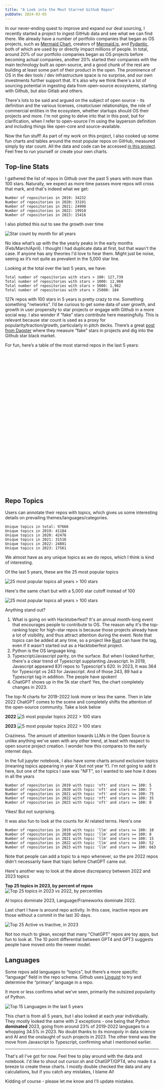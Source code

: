```yaml
---
title: "A Look into the Most Starred Github Repos"
pubDate: 2024-03-05
---
```


In our never-ending quest to improve and expand our deal sourcing, I recently started a project to ingest GitHub data and see what we can find there. We already have a number of portfolio companies that began as OS projects, such as [Mermaid Chart](https://www.mermaidchart.com/), creators of [Mermaid.js](https://github.com/mermaid-js/mermaid), and [Pydantic](https://pydantic.dev/), both of which are used by or directly impact millions of people. In total, around 20% of our portfolio companies began as OS projects before becoming actual companies, another 20% started their companies with the main technology built as open-source, and a good chunk of the rest are building at least some part of their product in the open. The prominence of OS in the dev tools / dev infrastructure space is no surprise, and our own investments further support that. It's also why we think there's a lot of sourcing potential in ingesting data from open-source ecosystems, starting with Github, but also Gitlab and others.

There's lots to be said and argued on the subject of open source - its definition and the various licenses, creator/user relationships, the role of commercial entities in the ecosystem, whether startups should OS their projects and more. I'm not going to delve into that in this post, but for clarification, when I refer to open-source I'm using the layperson definition and including things like open-core and source-available.

Now the fun stuff! As part of my work on this project, I also cooked up some fun charts and tables around the most popular repos on GitHub, measured simply by star count. All the data and code can be accessed [in this project](https://github.com/vrachev/github-repo-analysis). Feel free to run yourself or create your own charts. 

## Top-line Stats

I gathered the list of repos in Github over the past 5 years with more than 100 stars. Naturally, we expect as more time passes more repos will cross that mark, and that's indeed what we get:
```
Number of repositories in 2019: 34232
Number of repositories in 2020: 33191
Number of repositories in 2021: 24990
Number of repositories in 2022: 19910
Number of repositories in 2023: 15416
```

I also plotted this out to see the growth over time

![Star count by month for all years](@/public/post-images/repo-analysis/stars_by_month_all_years.png)

No idea what’s up with the the yearly peaks in the early months (Feb/March/April). I thought I had duplicate data at first, but that wasn't the case. If anyone has any theories I'd love to hear them. Might just be noise, seeing as it’s not quite as prevalent in the 5,000 star line.

Looking at the total over the last 5 years, we have:
```
Total number of repositories with stars > 100: 127,739
Total number of repositories with stars > 1000: 12,960
Total number of repositories with stars > 5000: 1,982
Total number of repositories with stars > 25000: 184
```

127k repos with 100 stars in 5 years is pretty crazy to me. Something something "networks". I’d be curious to get some data of user growth, and growth in user propensity to star projects or engage with Github in a more social way. I also wonder if “fake” stars contribute here meaningfully. This is relevant because star count is used as a proxy for popularity/traction/growth, particularly in pitch decks. There’s a great [post from Dagster](https://dagster.io/blog/fake-stars) where they measure “fake” stars in projects and dig into the Github star black market.

For fun, here’s a table of the most starred repos in the last 5 years:

<div style="min-height:443px"><script type="text/javascript" defer src="https://datawrapper.dwcdn.net/wCYuZ/embed.js?v=3" charset="utf-8"></script><noscript><img src="https://datawrapper.dwcdn.net/wCYuZ/full.png" alt="" /></noscript></div>

## Repo Topics

Users can annotate their repos with topics, which gives us some interesting details on prevailing themes/languages/categories.

```
Unique topics in total: 97666
Unique topics in 2019: 41184
Unique topics in 2020: 42476
Unique topics in 2021: 31516
Unique topics in 2022: 24881
Unique topics in 2023: 17561
```

We almost have as any unique topics as we do repos, which I think is kind of interesting.

Of the last 5 years, these are the 25 most popular topics

![25 most popular topics all years > 100 stars](@/public/post-images/repo-analysis/top_25_topics_all_years.png)

Here's the same chart but with a 5,000 star cutoff instead of 100

![25 most popular topics all years > 100 stars](@/public/post-images/repo-analysis/top_25_topics_all_years_5000_stars.png)

Anything stand out?
1. What is going on with Hacktoberfest? It's an annual month-long event that encourages people to contribute to OS. The reason why it's the top-ranking topic for high-star repos is because those projects already have a lot of visibility, and thus attract attention during the event. Note that topics can be added at any time, so a project like [Rust](https://github.com/rust-lang/rust) can have the tag, even if it wasn't started out as a Hacktoberfest project.
2. Python is the OS language king. 
3. Typescript/Javascript parity, on the surface. But when I looked further, there's a clear trend of Typescript supplanting Javascript. In 2019, Javascript appeared 831 repos to Typescript's 620. In 2023, It was 364 for Typescript vs 243 for Javascript. And of those 243, 89 had a Typescript tag in addition. The people have spoken!
4. ChatGPT shows up in the 5k star chart! Yes, the chart completely changes in 2023.

The top-N charts for 2019-2022 look more or less the same. Then in late 2022 ChatGPT comes to the scene and completely shifts the attention of the open-source community. Take a look below


**2022**
![5 most popular topics 2022 > 100 stars](@/public/post-images/repo-analysis/top_25_topics_2022.png)

**2023**
![5 most popular topics 2022 > 100 stars](@/public/post-images/repo-analysis/top_25_topics_2023.png)

Craziness. The amount of attention towards LLMs in the Open Source is unlike anything we've seen with any other trend, at least with respect to open source project creation. I wonder how this compares to the early internet days.

In the full jupyter notebook, I also have some charts around exclusive topics (meaning topics appearing in year X but not year Y). I'm not going to add it here, but one of the topics I saw was "NFT", so I wanted to see how it does in all the years

```
Number of repositories in 2019 with topic 'nft' and stars >= 100: 5
Number of repositories in 2020 with topic 'nft' and stars >= 100: 7
Number of repositories in 2021 with topic 'nft' and stars >= 100: 75
Number of repositories in 2022 with topic 'nft' and stars >= 100: 35
Number of repositories in 2023 with topic 'nft' and stars >= 100: 0
```

Yikes! But not surprising.

It was also fun to look at the counts for AI related terms. Here's one

```
Number of repositories in 2019 with topic 'llm' and stars >= 100: 10
Number of repositories in 2020 with topic 'llm' and stars >= 100: 8
Number of repositories in 2021 with topic 'llm' and stars >= 100: 15
Number of repositories in 2022 with topic 'llm' and stars >= 100: 52
Number of repositories in 2023 with topic 'llm' and stars >= 100: 663
```

Note that people can add a topic to a repo whenever, so the pre 2022 repos didn't necessarily have that topic before ChatGPT came out.

Here's another way to look at the above discrepancy between 2022 and 2023 topics

**Top 25 topics in 2023, by percent of repos**
![Top 25 topics in 2023 vs 2022, by percentiles](@/public/post-images/repo-analysis/selected_topics_in_2023_and_percent_2022.png)

AI topics dominate 2023, Language/Frameworks dominate 2022.

Last chart I have is around repo activity. In this case, inactive repos are those without a commit in the last 30 days.

![Top 25 Active vs Inactive, in 2023](@/public/post-images/repo-analysis/top_25_active_inactive.png)

Not too much to glean, except that many "ChatGPT" repos are toy apps, but fun to look at. The 10 point differential between GPT4 and GPT3 suggests people have moved onto the newer model.

## Languages

Some repos add languages to “topics”, but there’s a more specific “language” field in the repo schema. Github uses [Linguist](https://github.com/github-linguist/linguist) to try and determine the “primary” language in a repo.

It more or less confirms what we’ve seen, primarily the outsized popularity of Python.

![Top 15 Languages in the last 5 years](@/public/post-images/repo-analysis/top-15-languages.png)

This chart is from all 5 years, but I also looked at each year individually. They mostly looked the same with 2 exceptions - one being that Python **dominated** 2023, going from around 23% of 2019-2022 languages to a whopping 34.5% in 2023. No doubt thanks to its monopoly in data science and AI and the onslaught of such projects in 2023. The other trend was the move from Javascript to Typescript, confirming what I mentioned earlier.

<hr/>

That's all I've got for now. Feel free to play around with the data and notebook. I'd like to shout out cursor.sh and ChatGPT/GPT4, who made it a breeze to create these charts. I mostly double checked the data and any calculations, but if you catch any mistakes, I blame AI! 

Kidding of course - please let me know and I'll update mistakes.
